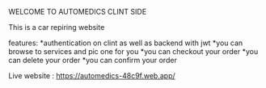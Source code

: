 WELCOME TO AUTOMEDICS CLINT SIDE

This is a car repiring website

features:
*authentication on clint as well as backend with jwt
*you can browse to services and pic one for you
*you can checkout your order
*you can delete your order 
*you can confirm your order


Live website : https://automedics-48c9f.web.app/